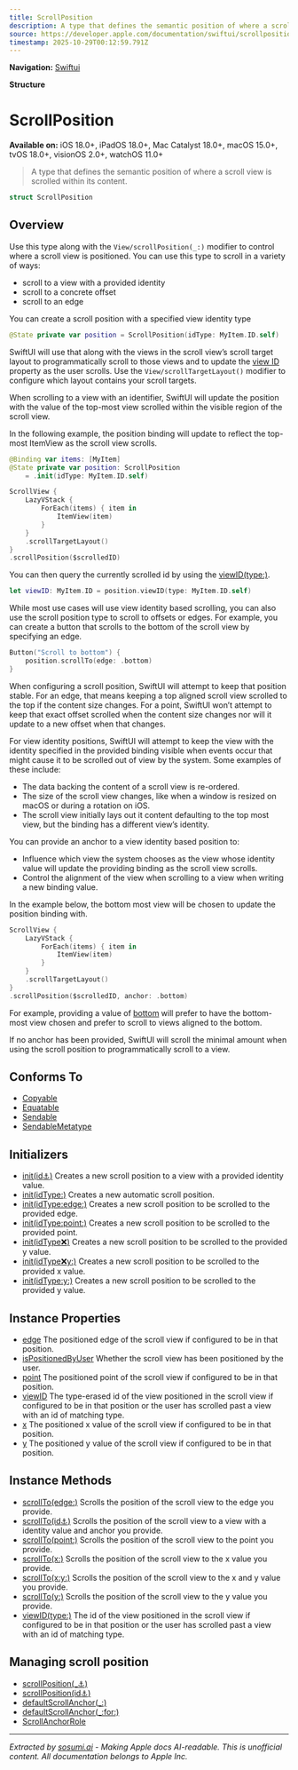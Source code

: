 ```yaml
---
title: ScrollPosition
description: A type that defines the semantic position of where a scroll view is scrolled within its content.
source: https://developer.apple.com/documentation/swiftui/scrollposition
timestamp: 2025-10-29T00:12:59.791Z
---
```


**Navigation:** [Swiftui](/documentation/swiftui)

**Structure**

# ScrollPosition

**Available on:** iOS 18.0+, iPadOS 18.0+, Mac Catalyst 18.0+, macOS 15.0+, tvOS 18.0+, visionOS 2.0+, watchOS 11.0+

> A type that defines the semantic position of where a scroll view is scrolled within its content.

```swift
struct ScrollPosition
```

## Overview

Use this type along with the `View/scrollPosition(_:)` modifier to control where a scroll view is positioned. You can use this type to scroll in a variety of ways:

- scroll to a view with a provided identity
- scroll to a concrete offset
- scroll to an edge

You can create a scroll position with a specified view identity type

```swift
@State private var position = ScrollPosition(idType: MyItem.ID.self)
```

SwiftUI will use that along with the views in the scroll view’s scroll target layout to programmatically scroll to those views and to update the [view ID](/documentation/swiftui/scrollposition/viewid) property as the user scrolls. Use the `View/scrollTargetLayout()` modifier to configure which layout contains your scroll targets.

When scrolling to a view with an identifier, SwiftUI will update the position with the value of the top-most view scrolled within the visible region of the scroll view.

In the following example, the position binding will update to reflect the top-most ItemView as the scroll view scrolls.

```swift
@Binding var items: [MyItem]
@State private var position: ScrollPosition
    = .init(idType: MyItem.ID.self)

ScrollView {
    LazyVStack {
        ForEach(items) { item in
            ItemView(item)
        }
    }
    .scrollTargetLayout()
}
.scrollPosition($scrolledID)
```

You can then query the currently scrolled id by using the [viewID(type:)](/documentation/swiftui/scrollposition/viewid(type:)).

```swift
let viewID: MyItem.ID = position.viewID(type: MyItem.ID.self)
```

While most use cases will use view identity based scrolling, you can also use the scroll position type to scroll to offsets or edges. For example, you can create a button that scrolls to the bottom of the scroll view by specifying an edge.

```swift
Button("Scroll to bottom") {
    position.scrollTo(edge: .bottom)
}
```

When configuring a scroll position, SwiftUI will attempt to keep that position stable. For an edge, that means keeping a top aligned scroll view scrolled to the top if the content size changes. For a point, SwiftUI won’t attempt to keep that exact offset scrolled when the content size changes nor will it update to a new offset when that changes.

For view identity positions, SwiftUI will attempt to keep the view with the identity specified in the provided binding visible when events occur that might cause it to be scrolled out of view by the system. Some examples of these include:

- The data backing the content of a scroll view is re-ordered.
- The size of the scroll view changes, like when a window is resized on macOS or during a rotation on iOS.
- The scroll view initially lays out it content defaulting to the top most view, but the binding has a different view’s identity.

You can provide an anchor to a view identity based position to:

- Influence which view the system chooses as the view whose identity value will update the providing binding as the scroll view scrolls.
- Control the alignment of the view when scrolling to a view when writing a new binding value.

In the example below, the bottom most view will be chosen to update the position binding with.

```swift
ScrollView {
    LazyVStack {
        ForEach(items) { item in
            ItemView(item)
        }
    }
    .scrollTargetLayout()
}
.scrollPosition($scrolledID, anchor: .bottom)
```

For example, providing a value of [bottom](/documentation/swiftui/unitpoint/bottom) will prefer to have the bottom-most view chosen and prefer to scroll to views aligned to the bottom.

If no anchor has been provided, SwiftUI will scroll the minimal amount when using the scroll position to programmatically scroll to a view.

## Conforms To

- [Copyable](/documentation/Swift/Copyable)
- [Equatable](/documentation/Swift/Equatable)
- [Sendable](/documentation/Swift/Sendable)
- [SendableMetatype](/documentation/Swift/SendableMetatype)

## Initializers

- [init(id:anchor:)](/documentation/swiftui/scrollposition/init(id:anchor:)) Creates a new scroll position to a view with a provided identity value.
- [init(idType:)](/documentation/swiftui/scrollposition/init(idtype:)) Creates a new automatic scroll position.
- [init(idType:edge:)](/documentation/swiftui/scrollposition/init(idtype:edge:)) Creates a new scroll position to be scrolled to the provided edge.
- [init(idType:point:)](/documentation/swiftui/scrollposition/init(idtype:point:)) Creates a new scroll position to be scrolled to the provided point.
- [init(idType:x:)](/documentation/swiftui/scrollposition/init(idtype:x:)) Creates a new scroll position to be scrolled to the provided y value.
- [init(idType:x:y:)](/documentation/swiftui/scrollposition/init(idtype:x:y:)) Creates a new scroll position to be scrolled to the provided x value.
- [init(idType:y:)](/documentation/swiftui/scrollposition/init(idtype:y:)) Creates a new scroll position to be scrolled to the provided y value.

## Instance Properties

- [edge](/documentation/swiftui/scrollposition/edge) The positioned edge of the scroll view if configured to be in that position.
- [isPositionedByUser](/documentation/swiftui/scrollposition/ispositionedbyuser) Whether the scroll view has been positioned by the user.
- [point](/documentation/swiftui/scrollposition/point) The positioned point of the scroll view if configured to be in that position.
- [viewID](/documentation/swiftui/scrollposition/viewid) The type-erased id of the view positioned in the scroll view if configured to be in that position or the user has scrolled past a view with an id of matching type.
- [x](/documentation/swiftui/scrollposition/x) The positioned x value of the scroll view if configured to be in that position.
- [y](/documentation/swiftui/scrollposition/y) The positioned y value of the scroll view if configured to be in that position.

## Instance Methods

- [scrollTo(edge:)](/documentation/swiftui/scrollposition/scrollto(edge:)) Scrolls the position of the scroll view to the edge you provide.
- [scrollTo(id:anchor:)](/documentation/swiftui/scrollposition/scrollto(id:anchor:)) Scrolls the position of the scroll view to a view with a identity value and anchor you provide.
- [scrollTo(point:)](/documentation/swiftui/scrollposition/scrollto(point:)) Scrolls the position of the scroll view to the point you provide.
- [scrollTo(x:)](/documentation/swiftui/scrollposition/scrollto(x:)) Scrolls the position of the scroll view to the x value you provide.
- [scrollTo(x:y:)](/documentation/swiftui/scrollposition/scrollto(x:y:)) Scrolls the position of the scroll view to the x and y value you provide.
- [scrollTo(y:)](/documentation/swiftui/scrollposition/scrollto(y:)) Scrolls the position of the scroll view to the y value you provide.
- [viewID(type:)](/documentation/swiftui/scrollposition/viewid(type:)) The id of the view positioned in the scroll view if configured to be in that position or the user has scrolled past a view with an id of matching type.

## Managing scroll position

- [scrollPosition(_:anchor:)](/documentation/swiftui/view/scrollposition(_:anchor:))
- [scrollPosition(id:anchor:)](/documentation/swiftui/view/scrollposition(id:anchor:))
- [defaultScrollAnchor(_:)](/documentation/swiftui/view/defaultscrollanchor(_:))
- [defaultScrollAnchor(_:for:)](/documentation/swiftui/view/defaultscrollanchor(_:for:))
- [ScrollAnchorRole](/documentation/swiftui/scrollanchorrole)

---

*Extracted by [sosumi.ai](https://sosumi.ai) - Making Apple docs AI-readable.*
*This is unofficial content. All documentation belongs to Apple Inc.*

